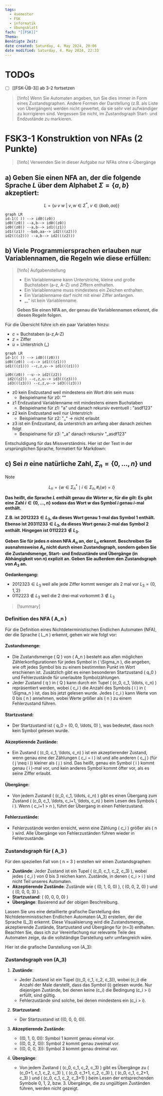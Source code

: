 ```yaml
---
tags:
  - 4semester
  - FSK
  - informatik
  - Übungsblatt
fach: "[[FSK]]"
Thema: 
Benötigte Zeit:
date created: Saturday, 4. May 2024, 20:06
date modified: Saturday, 4. May 2024, 22:33
---
```

# TODOs

- [ ] [[FSK-ÜB-3]] ab 3-2 fortsetzen

> [!info] 
> Wenn Sie Automaten angeben, tun Sie dies immer in Form eines Zustandsgraphen. Andere Formen der Darstellung (z.B. als Liste von Übergängen) werden nicht gewertet, da sie sehr viel aufwändiger zu korrigieren sind. Vergessen Sie nicht, im Zustandsgraph Start- und Endzustände zu markieren.

# FSK3-1 Konstruktion von NFAs (2 Punkte)

> [!info] Verwenden Sie in dieser Aufgabe nur NFAs ohne ε-Übergänge

## a) Geben Sie einen NFA an, der die folgende Sprache $L$ über dem Alphabet $Σ = \{a, b\}$ akzeptiert:

$$
L = \{u\ v\  w \ | \ v,w \in \Sigma^{*},\ v\in \{bab,aa\} \}
$$

```mermaid
graph LR
id-1(( )) --> id0((z0))
id0((z0)) --a,b--> id0((z0)) 
id0((z0)) --a,b--> id1((z1))
id1((z1)) --bab,aa--> id2(((z2)))  
id2(((z2))) --a,b--> id2(((z2))) 
```


## b) Viele Programmiersprachen erlauben nur Variablennamen, die Regeln wie diese erfüllen:

>[!info] Aufgabenstellung
>- Ein Variablenname kann Unterstriche, kleine und große Buchstaben (a–z, A–Z) und Ziffern enthalten.
>- Ein Variablenname muss mindestens ein Zeichen enthalten.
>- Ein Variablenname darf nicht mit einer Ziffer anfangen.
>- „_“ ist kein Variablenname.
>
>**Geben Sie einen NFA an, der genau die Variablennamen erkennt, die diesen Regeln folgen.**

Für die Übersicht führe ich ein paar Variablen hinzu:
- $c = \text{Buchstaben (a-z,A-Z)}$
- $z = \text{Ziffer}$
- $u = \text{Unterstrich (\_)}$

```mermaid
graph LR
id-1(( )) --> id0(((z0)))
id0((z0)) --c--> id1(((z1)))
id1(((z1))) --c,z,u--> id1(((z1)))

id0((z0)) --u--> id2((z2))
 id2((z2)) --c,z,u--> id3(((z3)))
 id3(((z3))) --c,z,u--> id3(((z3)))
```
- z0 kein Endzustand weil mindestens ein Wort drin sein muss
	- Beispielname für z0: ""
- z1 Endzustand Variablenname mit mindestens einem Buchstaben
	- Beispielname für z1: "a" und danach rekursiv eventuell : "asdf123"
- z2 kein Endzustand weil nur Unterstrich
	- Beispielname für z2: "\_" → nicht erlaubt
- z3 ist ein Endzustand, da unterstrich am anfang aber danach zeichen folgt
	- Beispielname für z3: "\_a" danach rekursiv "\_asdf123"


Entschuldigung für das Missverständnis. Hier ist der Text in der ursprünglichen Sprache, formatiert für Markdown:



## c) Sei $n$ eine natürliche Zahl, $\Sigma_n = \{0, \dots, n\}$ und

>[!note]
> $$
> L_n = \{w \in \Sigma_n^* \mid i \in \Sigma_n, \#_i(w) = i\}
> $$
> 
> **Das heißt, die Sprache $L$ enthält genau die Wörter $w$, für die gilt: Es gibt eine Zahl $i \in \{0, \dots, n\}$ sodass das Wort $w$ das Symbol $i$ genau $i$-mal enthält.**
> 
> **Z.B. ist $2012323 \in L_3$, da dieses Wort genau 1-mal das Symbol 1 enthält. Ebenso ist $20311233 \in L_3$, da dieses Wort genau 2-mal das Symbol 2 enthält. Hingegen ist $0112223 \notin L_3$.**
> 
> **Geben Sie für jedes $n$ einen NFA $A_n$ an, der $L_n$ erkennt. Beschreiben Sie ausnahmsweise $A_n$ nicht durch einen Zustandsgraph, sondern geben Sie die Zustandsmenge, Start- und Endzustände und Übergänge (in Abhängigkeit von $n$) explizit an. Geben Sie außerdem den Zustandsgraph von $A_3$ an.**

**Gedankengang:**
-  $2012323 \in L_3$ weil alle jede Ziffer kommt weniger als 2 mal vor $L_{3}=\{0,1,2\}$
- $0112223 \notin L_3$ weil die 2 drei-mal vorkommt $3 \notin L_{3}$

>[!summary]

### Definition des NFA \( A_n \)

Für die Definition eines Nichtdeterministischen Endlichen Automaten (NFA), der die Sprache \( L_n \) erkennt, gehen wir wie folgt vor:

#### Zustandsmenge:
- Die Zustandsmenge \( Q \) von \( A_n \) besteht aus allen möglichen Zählerkonfigurationen für jedes Symbol in \( \Sigma_n \), die angeben, wie oft jedes Symbol bis zu einem bestimmten Punkt im Wort erschienen ist. Zusätzlich gibt es einen besonderen Startzustand \( q_0 \) und Fehlerzustände für unerlaubte Symbolzählungen.
- Jeder Zustand \( q \) in \( Q \) kann durch ein Tupel \( (c_0, c_1, \ldots, c_n) \) repräsentiert werden, wobei \( c_i \) die Anzahl des Symbols \( i \) in \( \Sigma_n \) ist, das bis jetzt gelesen wurde. Jedes \( c_i \) kann Werte von 0 bis \( n \) annehmen, wobei Werte größer als \( n \) zu einem Fehlerzustand führen.

#### Startzustand:
- Der Startzustand ist \( q_0 = (0, 0, \ldots, 0) \), was bedeutet, dass noch kein Symbol gelesen wurde.

#### Akzeptierende Zustände:
- Ein Zustand \( (c_0, c_1, \ldots, c_n) \) ist ein akzeptierender Zustand, wenn genau eine der Zählungen \( c_i = i \) ist und alle anderen \( c_j \) (für \( j \neq i \)) kleiner als \( j \) sind. Das heißt, genau ein Symbol \( i \) kommt genau \( i \)-mal vor, und kein anderes Symbol kommt öfter vor, als es seine Ziffer erlaubt.

#### Übergänge:
- Von jedem Zustand \( (c_0, c_1, \ldots, c_n) \) gibt es einen Übergang zum Zustand \( (c_0, c_1, \ldots, c_i+1, \ldots, c_n) \) beim Lesen des Symbols \( i \). Wenn \( c_i+1 > n \), führt der Übergang in einen Fehlerzustand.

#### Fehlerzustände:
- Fehlerzustände werden erreicht, wenn eine Zählung \( c_i \) größer als \( n \) wird. Alle Übergänge von Fehlerzuständen führen wieder in Fehlerzustände.

### Zustandsgraph für \( A_3 \)

Für den speziellen Fall von \( n = 3 \) erstellen wir einen Zustandsgraphen:

- **Zustände**: Jeder Zustand ist ein Tupel \( (c_0, c_1, c_2, c_3) \), wobei jedes \( c_i \) von 0 bis 3 reichen kann. Zustände, in denen \( c_i > i \) sind nicht Teil unseres Automaten.
- **Akzeptierende Zustände**: Zustände wie \( (0, 1, 0, 0) \), \( (0, 0, 2, 0) \) und \( (0, 0, 0, 3) \).
- **Startzustand**: \( (0, 0, 0, 0) \)
- **Übergänge**: Basierend auf der obigen Beschreibung.

Lassen Sie uns eine detaillierte grafische Darstellung des Nichtdeterministischen Endlichen Automaten \(A_3\) erstellen, der die Sprache \(L_3\) erkennt. Diese Visualisierung wird die Zustandsmenge, akzeptierende Zustände, Startzustand und Übergänge für \(n=3\) enthalten. Beachten Sie, dass ich zur Vereinfachung nur relevante Teile des Automaten zeige, da die vollständige Darstellung sehr umfangreich wäre.

Hier ist die grafische Darstellung von \(A_3\):

### Zustandsgraph von \(A_3\)

1. **Zustände**:
   - Jeder Zustand ist ein Tupel \((c_0, c_1, c_2, c_3)\), wobei \(c_i\) die Anzahl der Male darstellt, dass das Symbol \(i\) gelesen wurde. Nur diejenigen Zustände, bei denen keine \(c_i\) die Bedingung \(c_i > i\) erfüllt, sind gültig.
   - Fehlerzustände sind solche, bei denen mindestens ein \(c_i > i\).

2. **Startzustand**:
   - Der Startzustand ist \((0, 0, 0, 0)\).

3. **Akzeptierende Zustände**:
   - \((0, 1, 0, 0)\): Symbol 1 kommt genau einmal vor.
   - \((0, 0, 2, 0)\): Symbol 2 kommt genau zweimal vor.
   - \((0, 0, 0, 3)\): Symbol 3 kommt genau dreimal vor.

4. **Übergänge**:
   - Von jedem Zustand \( (c_0, c_1, c_2, c_3) \) gibt es Übergänge zu \( (c_0+1, c_1, c_2, c_3) \), \( (c_0, c_1+1, c_2, c_3) \), \( (c_0, c_1, c_2+1, c_3) \) und \( (c_0, c_1, c_2, c_3+1) \) beim Lesen der entsprechenden Symbole 0, 1, 2, bzw. 3. Übergänge, die zu ungültigen Zuständen führen, werden nicht gezeigt.
